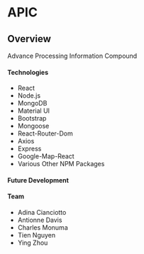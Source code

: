 # APIC 

## Overview
Advance Processing Information Compound 

#### Technologies 
* React
* Node.js
* MongoDB
* Material UI
* Bootstrap
* Mongoose
* React-Router-Dom
* Axios
* Express
* Google-Map-React
* Various Other NPM Packages

#### Future Development

#### Team
* Adina Cianciotto
* Antionne Davis
* Charles Monuma
* Tien Nguyen
* Ying Zhou
